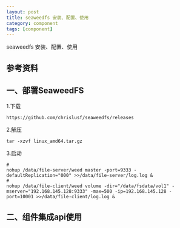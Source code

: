 ```yaml
---
layout: post
title: seaweedfs 安装、配置、使用 
category: component
tags: [component]
---
```


seaweedfs 安装、配置、使用 

## 参考资料

## 一、部署SeaweedFS
1.下载  

```
https://github.com/chrislusf/seaweedfs/releases
```
2.解压  

```
tar -xzvf linux_amd64.tar.gz
```
3.启动 
 
```
# 
nohup /data/file-server/weed master -port=9333 -defaultReplication="000" >>/data/file-server/log.log &
# 
nohup /data/file-client/weed volume -dir="/data/fsdata/vol1" -mserver="192.168.145.128:9333" -max=500 -ip=192.168.145.128 -port=10001 >>/data/file-client/log.log &
```

## 二、组件集成api使用




